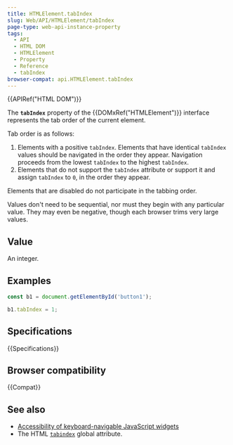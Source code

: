 ```yaml
---
title: HTMLElement.tabIndex
slug: Web/API/HTMLElement/tabIndex
page-type: web-api-instance-property
tags:
  - API
  - HTML DOM
  - HTMLElement
  - Property
  - Reference
  - tabIndex
browser-compat: api.HTMLElement.tabIndex
---
```

{{APIRef("HTML DOM")}}

The **`tabIndex`** property of the
{{DOMxRef("HTMLElement")}} interface represents the tab order of the current element.

Tab order is as follows:

1. Elements with a positive `tabIndex`. Elements that have identical
    `tabIndex` values should be navigated in the order they appear. Navigation
    proceeds from the lowest `tabIndex` to the highest `tabIndex`.
2. Elements that do not support the `tabIndex` attribute or support it and
    assign `tabIndex` to `0`, in the order they appear.

Elements that are disabled do not participate in the tabbing order.

Values don't need to be sequential, nor must they begin with any particular value. They
may even be negative, though each browser trims very large values.

## Value

An integer.

## Examples

```js
const b1 = document.getElementById('button1');

b1.tabIndex = 1;
```

## Specifications

{{Specifications}}

## Browser compatibility

{{Compat}}

## See also

- [Accessibility of keyboard-navigable JavaScript widgets](/en-US/docs/Web/Accessibility/Keyboard-navigable_JavaScript_widgets)
- The HTML
  [`tabindex`](/en-US/docs/Web/HTML/Global_attributes/tabindex)
  global attribute.
